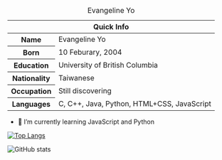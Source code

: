 
<table>
<caption>Evangeline Yo</caption>
<thead>
<tr>
<th colspan="2">Quick Info</th>
</tr>
</thead>
<tbody>
<tr><th scope='row'>Name</th><td>Evangeline Yo</td></tr>
<tr><th scope='row'>Born</th><td><time datetime="2004-02-10 8:00">10 Feburary, 2004</time></td></tr>
<tr><th scope='row'>Education</th><td>University of British Columbia</td></tr>
<tr><th scope='row'>Nationality</th><td>Taiwanese</td></tr>
<tr><th scope='row'>Occupation</th><td>Still discovering</td></tr>
<tr><th scope='row'>Languages</th><td>C, C++, Java, Python, HTML+CSS, JavaScript</td></tr>
<!-- <tr><th scope='row'>Tools</th><td>Matplotlib</td></tr> -->
</tbody>
</table>

- 🌱 I’m currently learning JavaScript and Python

[![Top Langs](https://github-readme-stats.vercel.app/api/top-langs/?username=EveYo)](https://github.com/anuraghazra/github-readme-stats)

![GitHub stats](https://github-readme-stats.vercel.app/api?username=EveYo&show_icons=true)  
